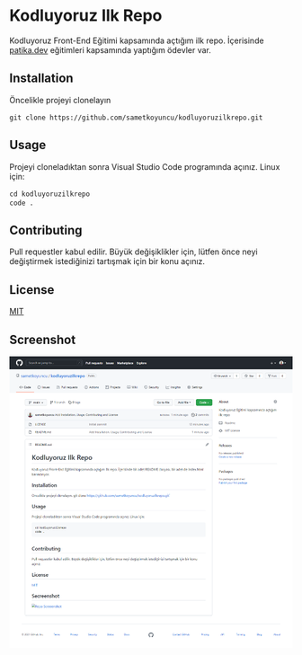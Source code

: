 # Kodluyoruz Ilk Repo

Kodluyoruz Front-End Eğitimi kapsamında açtığım ilk repo. İçerisinde [patika.dev](patika.dev) eğitimleri kapsamında yaptığım ödevler var.

## Installation

Öncelikle projeyi clonelayın
```
git clone https://github.com/sametkoyuncu/kodluyoruzilkrepo.git
```

## Usage

Projeyi cloneladıktan sonra Visual Studio Code programında açınız.
Linux için:

```
cd kodluyoruzilkrepo
code .
```

## Contributing

Pull requestler kabul edilir. Büyük değişiklikler için, lütfen önce neyi değiştirmek istediğinizi tartışmak için bir konu açınız.

## License

[MIT](https://choosealicense.com/licenses/mit/)

## Screenshot

![Repo Screeenshot](https://github.com/sametkoyuncu/kodluyoruzilkrepo/blob/main/screenshots/screencapture-github-sametkoyuncu-kodluyoruzilkrepo-2021-10-09-16_07_15.png?raw=true)
